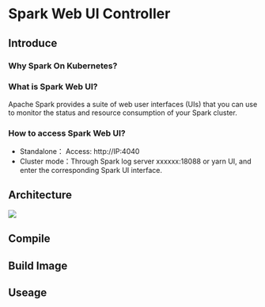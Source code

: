 # Spark Web UI Controller
## Introduce
### Why Spark On Kubernetes?

### What is Spark Web UI?
Apache Spark provides a suite of web user interfaces (UIs) that you can use to monitor the status and resource consumption of your Spark cluster.
### How to access Spark Web UI?
- Standalone： Access: http://IP:4040
- Cluster mode：Through Spark log server xxxxxx:18088 or yarn UI, and enter the corresponding Spark UI interface.
## Architecture
![](https://github.com/wjl120/Spark-Web-UI-Controller-/blob/main/Architecture.png)

## Compile

## Build Image

## Useage




